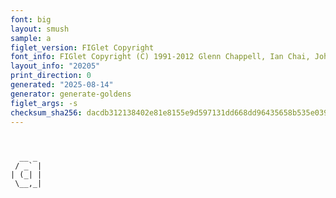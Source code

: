 ```yaml
---
font: big
layout: smush
sample: a
figlet_version: FIGlet Copyright
font_info: FIGlet Copyright (C) 1991-2012 Glenn Chappell, Ian Chai, John Cowan,
layout_info: "20205"
print_direction: 0
generated: "2025-08-14"
generator: generate-goldens
figlet_args: -s
checksum_sha256: dacdb312138402e81e8155e9d597131dd668dd96435658b535e0399c177b8108
---
```


```text
       
       
  __ _ 
 / _` |
| (_| |
 \__,_|
       
       
```
